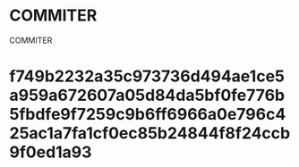 # COMMITER
COMMITER






# f749b2232a35c973736d494ae1ce5a959a672607a05d84da5bf0fe776b5fbdfe9f7259c9b6ff6966a0e796c425ac1a7fa1cf0ec85b24844f8f24ccb9f0ed1a93
